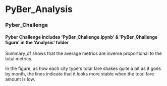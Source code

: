 # PyBer_Analysis
### Pyber_Challenge
#### Pyber Challenge includes 'PyBer_Challenge.ipynb' & 'PyBer_Challenge figure' in the 'Analysis' folder
  
  Summary_df shows that the average metrics are inverse proportional to the total metrics.
  
  In the figure, as how each city type's total fare shakes quite a bit as it goes by month, the lines indicate that it looks more stable when the total fare amount is low. 
